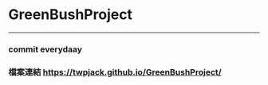 # GreenBushProject
----

### commit everydaay
### 檔案連結 <https://twpjack.github.io/GreenBushProject/>
